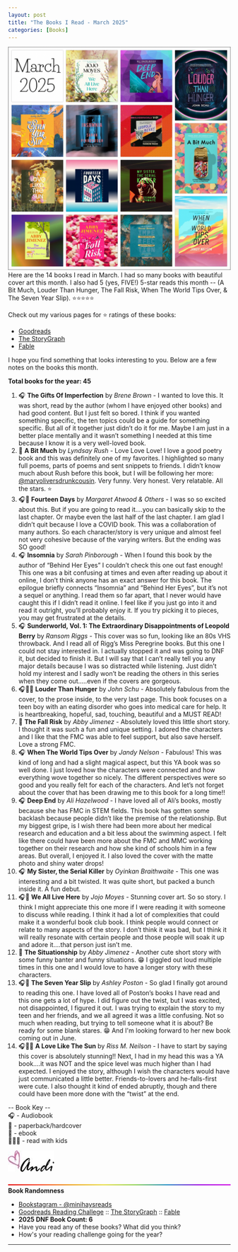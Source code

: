 ```yaml
---
layout: post
title: "The Books I Read - March 2025"
categories: [Books]
---
```

![books](/images/March2025Books.png)
Here are the 14 books I read in March. I had so many books with beautiful cover art this month. I also had 5 (yes, FIVE!) 5-star reads this month --  (A Bit Much, Louder Than Hunger, The Fall Risk, When The World Tips Over, & The Seven Year Slip). ⭐️⭐️⭐️⭐️⭐️

Check out my various pages for ⭐️ ratings of these books: 
- [Goodreads](https://www.goodreads.com/readingchallenges/annual) 
- [The StoryGraph](https://app.thestorygraph.com/stats/minihays?year=2025)
- [Fable](https://fable.co/minihays-147798854824) 

I hope you find something that looks interesting to you. Below are a few notes on the books this month.

**Total books for the year: 45**

1. 🎧 **The Gifts Of Imperfection** by *Brene Brown* - I wanted to love this. It was short, read by the author (whom I have enjoyed other books) and had good content. But I just felt so bored. I think if you wanted something specific, the ten topics could be a guide for something specific. But all of it together just didn’t do it for me. Maybe I am just in a better place mentally and it wasn’t something I needed at this time because I know it is a very well-loved book.
2. 📱 **A Bit Much** by *Lyndsay Rush* - Love Love Love! I love a good poetry book and this was definitely one of my favorites. I highlighted so many full poems, parts of poems and sent snippets to friends. I didn’t know much about Rush before this book, but I will be following her more: [@maryoliversdrunkcousin](https://www.instagram.com/maryoliversdrunkcousin/). Very funny. Very honest. Very relatable. All the stars. ⭐️
3. 🎧📱 **Fourteen Days** by *Margaret Atwood & Others* - I was so so excited about this. But if you are going to read it….you can basically skip to the last chapter. Or maybe even the last half of the last chapter. I am glad I didn’t quit because I love a COVID book. This was a collaboration of many authors. So each character/story is very unique and almost feel not very cohesive because of the varying writers. But the ending was SO good! 
4. 🎧 **Insomnia** by *Sarah Pinborough* - When I found this book by the author of “Behind Her Eyes” I couldn’t check this one out fast enough! This one was a bit confusing at times and even after reading up about it online, I don’t think anyone has an exact answer for this book. The epilogue briefly connects “Insomnia” and “Behind Her Eyes”, but it’s not a sequel or anything. I read them so far apart, that I never would have caught this if I didn’t read it online. I feel like if you just go into it and read it outright, you’ll probably enjoy it. If you try picking it to pieces, you may get frustrated at the details. 
5. 🎧 **Sunderworld, Vol. 1: The Extraordinary Disappointments of Leopold Berry** by *Ransom Riggs* - This cover was so fun, looking like an 80s VHS throwback. And I read all of Rigg’s Miss Peregrine books. But this one I could not stay interested in. I actually stopped it and was going to DNF it, but decided to finish it. But I will say that I can’t really tell you any major details because I was so distracted while listening. Just didn’t hold my interest and I sadly won’t be reading the others in this series when they come out…..even if the covers are gorgeous. 
6. 🎧📱📖 **Louder Than Hunger** by *John Schu* - Absolutely fabulous from the cover, to the prose inside, to the very last page. This book focuses on a teen boy with an eating disorder who goes into medical care for help. It is heartbreaking, hopeful, sad, touching, beautiful and a MUST READ! 
7. 📱 **The Fall Risk** by *Abby Jimenez* - Absolutely loved this little short story. I thought it was such a fun and unique setting. I adored the characters and I like that the FMC was able to feel support, but also save herself. Love a strong FMC.
8. 🎧 **When The World Tips Over** by *Jandy Nelson* - Fabulous! This was kind of long and had a slight magical aspect, but this YA book was so well done. I just loved how the characters were connected and how everything wove together so nicely. The different perspectives were so good and you really felt for each of the characters. And let’s not forget about the cover that has been drawing me to this book for a long time!!
9. 🎧 **Deep End** by *Ali Hazelwood* - I have loved all of Ali’s books, mostly because she has FMC in STEM fields. This book has gotten some backlash because people didn’t like the premise of the relationship. But my biggest gripe, is I wish there had been more about her medical research and education and a bit less about the swimming aspect. I felt like there could have been more about the FMC and MMC working together on their research and how she kind of schools him in a few areas. But overall, I enjoyed it. I also loved the cover with the matte photo and shiny water drops!
10. 🎧 **My Sister, the Serial Killer** by *Oyinkan Braithwaite* - This one was interesting and a bit twisted. It was quite short, but packed a bunch inside it. A fun debut. 
11. 🎧📱 **We All Live Here** by *Jojo Moyes* - Stunning cover art. So so story. I think I might appreciate this one more if I were reading it with someone to discuss while reading. I think it had a lot of complexities that could make it a wonderful book club book. I think people would connect or relate to many aspects of the story. I don’t think it was bad, but I think it will really resonate with certain people and those people will soak it up and adore it….that person just isn’t me. 
12. 📱 **The Situationship** by *Abby Jimenez* - Another cute short story with some funny banter and funny situations. 😁 I giggled out loud multiple times in this one and I would love to have a longer story with these characters.
13. 🎧📱 **The Seven Year Slip** by *Ashley Poston* - So glad I finally got around to reading this one. I have loved all of Poston’s books I have read and this one gets a lot of hype. I did figure out the twist, but I was excited, not disappointed, I figured it out. I was trying to explain the story to my teen and her friends, and we all agreed it was a little confusing. Not so much when reading, but trying to tell someone what it is about? Be ready for some blank stares. 😁 And I'm looking forward to her new book coming out in June.
14. 🎧📖📱 **A Love Like The Sun** by *Riss M. Neilson* - I have to start by saying this cover is absolutely stunning!! Next, I had in my head this was a YA book….it was NOT and the spice level was much higher than I had expected. I enjoyed the story, although I wish the characters would have just communicated a little better. Friends-to-lovers and he-falls-first were cute. I also thought it kind of ended abruptly, though and there could have been more done with the “twist” at the end. 

-- Book Key -- <br />
🎧 - Audiobook <br />
📖 - paperback/hardcover <br />
📱 - ebook <br />
👩‍👧‍👦 - read with kids 

![Andi](/images/andi.jpg)

![header](/images/BrightSkinnyRainbow.png)
**Book Randomness**
- [Bookstagram - @minihaysreads](http://instagram.com/minihaysreads)
- [Goodreads Reading Challege](https://www.goodreads.com/readingchallenges/annual) :: [The StoryGraph](https://app.thestorygraph.com/stats/minihays?year=2025) :: [Fable](https://fable.co/minihays-147798854824) 
- **2025 DNF Book Count: 6** 
- Have you read any of these books? What did you think?
- How's your reading challenge going for the year?

----